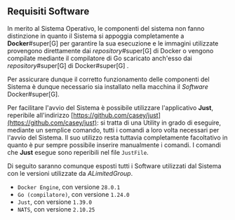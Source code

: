 ## Requisiti Software

In merito al Sistema Operativo, le componenti del sistema non fanno distinzione in quanto
il Sistema si appoggia completamente a **Docker**#super[G] per garantire la sua esecuzione
e le immagini utilizzate provengono direttamente dai _repository_#super[G] di Docker o
vengono compilate mediante il compilatore di Go scaricato anch'esso dai
_repository_#super[G] di Docker#super[G] .

Per assicurare dunque il corretto funzionamento delle componenti del Sistema è dunque
necessario sia installato nella macchina il _Software_ Docker#super[G].

Per facilitare l'avvio del Sistema è possibile utilizzare l'applicativo **Just**, reperibile all'indirizzo [https://github.com/casey/just](https://github.com/casey/just): si tratta di una Utility in grado di eseguire, mediante un semplice comando, tutti i comandi a loro volta necessari per l'avvio del Sistema.
Il suo utilizzo resta tuttavia completamente facoltativo in quanto è pur sempre possibile inserire manualmente i comandi.
I comandi che **Just** esegue sono reperibili nel file `JustFile`.

Di seguito saranno comunque esposti tutti i Software utilizzati dal Sistema con le versioni utilizzate da _ALimitedGroup_.

<!--typst-begin-exclude-->
  - `Docker Engine`, con versione `28.0.1`
  - `Go (compilatore)`, con versione `1.24.0`
  - `Just`, con versione `1.39.0`
  - `NATS`, con versione `2.10.25`
<!--typst-end-exclude-->

<!--raw-typst
#figure(
  table(
    columns: (1fr, 1fr),
    "Software", "Versione",
    "Docker Engine","28.0.1",
    "Just","1.39.0",
    "Go (compilatore)","1.24.0",
    "NATS","2.10.25",
  ),
  caption: [Elenco dei _Software_ utilizzati e loro versioni]
)
-->

